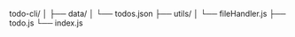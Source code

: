 todo-cli/
│
├── data/
│   └── todos.json
├── utils/
│   └── fileHandler.js
├── todo.js
└── index.js
